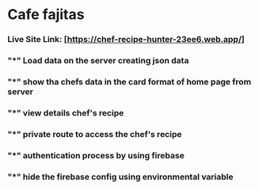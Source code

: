 # Cafe fajitas

### Live Site Link: [https://chef-recipe-hunter-23ee6.web.app/]

### "*" Load data on the server creating json data 
### "*" show tha chefs data in the card format of home page from server
### "*" view details chef's recipe
### "*" private route to access the chef's recipe
### "*" authentication process by using firebase
### "*" hide the firebase config using environmental variable
